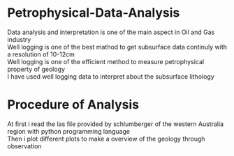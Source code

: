 # Petrophysical-Data-Analysis
Data analysis and interpretation is one of the main aspect in Oil and Gas industry\
Well logging is one of the best mathod to get subsurface data continuly with a resolution of 10-12cm\
Well logging is one of the efficient method to measure petrophysical property of geology\
I have used well logging data to interpret about the subsurface lithology




# Procedure of Analysis
At first i read the las file provided by schlumberger of the western Australia region with python programming language\
Then i plot different plots to make a overview of the geology through observation

